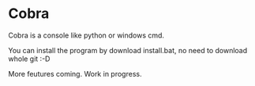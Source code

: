 # Cobra
Cobra is a console like python or windows cmd.

You can install the program by download install.bat, no need to download whole git :-D

More feutures coming. Work in progress.
